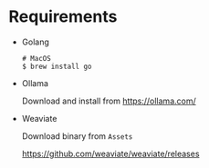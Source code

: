 
# Requirements

* Golang
    ```shell
    # MacOS
    $ brew install go
    ```
* Ollama

    Download and install from https://ollama.com/
* Weaviate

    Download binary from `Assets`

    https://github.com/weaviate/weaviate/releases
